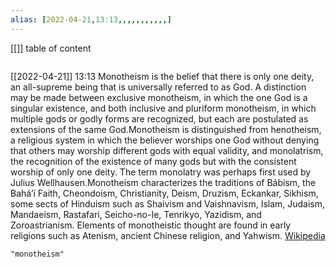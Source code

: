 ```yaml
---
alias: [2022-04-21,13:13,,,,,,,,,,,]
---
```

[[]]
table of content
```toc
```

[[2022-04-21]] 13:13
Monotheism is the belief that there is only one deity, an all-supreme being that is universally referred to as God. A distinction may be made between exclusive monotheism, in which the one God is a singular existence, and both inclusive and pluriform monotheism, in which multiple gods or godly forms are recognized, but each are postulated as extensions of the same God.Monotheism is distinguished from henotheism, a religious system in which the believer worships one God without denying that others may worship different gods with equal validity, and monolatrism, the recognition of the existence of many gods but with the consistent worship of only one deity. The term monolatry was perhaps first used by Julius Wellhausen.Monotheism characterizes the traditions of Bábism, the Baháʼí Faith, Cheondoism, Christianity, Deism, Druzism, Eckankar, Sikhism, some sects of Hinduism such as Shaivism and Vaishnavism, Islam, Judaism, Mandaeism, Rastafari, Seicho-no-Ie, Tenrikyo, Yazidism, and Zoroastrianism. Elements of monotheistic thought are found in early religions such as Atenism, ancient Chinese religion, and Yahwism.
[Wikipedia](https://en.wikipedia.org/wiki/Monotheism)
```query
"monotheism"
```
